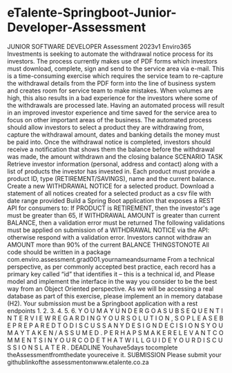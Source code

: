 # eTalente-Springboot-Junior-Developer-Assessment


JUNIOR
SOFTWARE
DEVELOPER
Assessment
2023v1
Enviro365 Investments is seeking to automate the withdrawal notice process for its
investors. The process currently makes use of PDF forms which investors must download,
complete, sign and send to the service area via e-mail. This is a time-consuming exercise
which requires the service team to re-capture the withdrawal details from the PDF form
into the line of business system and creates room for service team to make mistakes.
When volumes are high, this also results in a bad experience for the investors where some
of the withdrawals are processed late. Having an automated process will result in an
improved investor experience and time saved for the service area to focus on other
important areas of the business.
The automated process should allow investors to select a product they are withdrawing
from, capture the withdrawal amount, dates and banking details the money must be paid
into. Once the withdrawal notice is completed, investors should receive a notification that
shows them the balance before the withdrawal was made, the amount withdrawn and the
closing balance
SCENARIO
TASK
Retrieve investor information (personal, address and contact) along with a list of
products the investor has invested in. Each product must provide a product ID,
type (RETIREMENT/SAVINGS), name and the current balance.
Create a new WITHDRAWAL NOTICE for a selected product.
Download a statement of all notices created for a selected product as a csv file
with date range provided
Build a Spring Boot application that exposes a REST API for consumers to:
If PRODUCT is RETIREMENT, then the investor's age must be greater than 65,
If WITHDRAWAL AMOUNT is greater than current BALANCE, then a validation error
must be returned
The following validations must be applied on submission of a WITHDRAWAL NOTICE
via the API:
otherwise respond with a validation error.
Investors cannot withdraw an AMOUNT more than 90% of the current BALANCE
THINGSTONOTE
All code should be written in a package
com.enviro.assessment.grad001.yournameandsurname
From a technical perspective, as per commonly accepted best practice, each
record has a primary key called “id” that identifies it – this is a technical id, and
Please model and implement the interface in the way you consider to be the
best way from an Object Oriented perspective.
As we will be accessing a real database as part of this exercise, please
implement an in memory database (H2).
Your submission must be a Springboot application with a rest endpoints
1.
2.
3.
4.
5.
6.
Y O U M A Y U N D E R G O A S U B S E Q U E N T I N T E R V I E W R E G A R D I N G
Y O U R S O L U T I O N , S O P L E A S E B E P R E P A R E D T O D I S C U S S A N Y
D E S I G N D E C I S I O N S Y O U M A Y T A K E N / A S S U M E D . P E R H A P S
M A K E R E L E V A N T C O M M E N T S I N Y O U R C O D E T H A T W I L L G U I D E
Y O U R D I S C U S S I O N S L A T E R .
DEADLINE
Youhave5days tocomplete theAssessmentfromthedate youreceive it.
SUBMISSION
Please submit your githublinkofthe assessmentonwww.etalente.co.za
